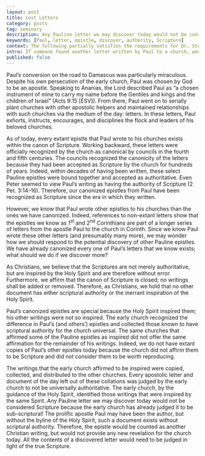 ```yaml
---
layout: post
title: Lost Letters
category: posts
tag: seminary
description: Any Pauline letter we may discover today would not be considered Scripture because the early church has already judged it to be sub-scriptural.
keywords: [Paul, letter, epistle, discover, authority, Scripture]
context: The following partially satisfies the requirements for Dr. Steven McKinion's Christian Theology I class at Southeastern Baptist Theological Seminary.
intro: If someone found another letter written by Paul to a church, would we read it as authoritative?
published: false
---
```


Paul’s conversion on the road to Damascus was particularly miraculous. Despite his own persecution of the early church, Paul was chosen by God to be an apostle. Speaking to Ananias, the Lord described Paul as “a chosen instrument of mine to carry my name before the Gentiles and kings and the children of Israel” (Acts 9:15 [ESV]). From there, Paul went on to serially plant churches with other apostolic helpers and maintained relationships with such churches via the medium of the day: letters. In these letters, Paul exhorts, instructs, encourages, and disciplines the flock and leaders of his beloved churches.

As of today, every extant epistle that Paul wrote to his churches exists within the canon of Scripture. Working backward, these letters were officially recognized by the church as canonical by councils in the fourth and fifth centuries. The councils recognized the canonicity of the letters because they had been accepted as Scripture by the church for hundreds of years. Indeed, within decades of having been written, these select Pauline epistles were bound together and accepted as authoritative. Even Peter seemed to view Paul’s writing as having the authority of Scripture (2 Pet. 3:14–16). Therefore, our canonized epistles from Paul have been recognized as Scripture since the era in which they written.

However, we know that Paul wrote other epistles to his churches than the ones we have canonized. Indeed, references to non-extant letters show that the epistles we know as 1<sup>st</sup> and 2<sup>nd</sup> Corinthians are part of a longer series of letters from the apostle Paul to the church in Corinth. Since we know Paul wrote these other letters (and presumably many more), we may wonder how we should respond to the potential discovery of other Pauline epistles. We have already canonized every one of Paul’s letters that we know exists; what should we do if we discover more?

As Christians, we believe that the Scriptures are not merely authoritative, but are inspired by the Holy Spirit and are therefore without error. Furthermore, we affirm that the canon of Scripture is closed; no writings shall be added or removed. Therefore, as Christians, we hold that no other document has either scriptural authority or the inerrant inspiration of the Holy Spirit.

Paul’s canonized epistles are special because the Holy Spirit inspired them; his other writings were not so inspired. The early church recognized the difference in Paul’s (and others’) epistles and collected those known to have scriptural authority for the church universal. The same churches that affirmed some of the Pauline epistles as inspired did not offer the same affirmation for the remainder of his writings. Indeed, we do not have extant copies of Paul’s other epistles today because the church did not affirm them to be Scripture and did not consider them to be worth reproducing.

The writings that the early church affirmed to be inspired were copied, collected, and distributed to the other churches. Every apostolic letter and document of the day left out of these collations was judged by the early church to not be universally authoritative. The early church, by the guidance of the Holy Spirit, identified those writings that were inspired by the same Spirit. Any Pauline letter we may discover today would not be considered Scripture because the early church has already judged it to be sub-scriptural! The prolific apostle Paul may have been the author, but without the byline of the Holy Spirit, such a document exists without scriptural authority. Therefore, the epistle would be counted as another Christian writing, but would not provide any new revelation for the church today. All the contents of a discovered letter would need to be judged in light of the true Scripture.
